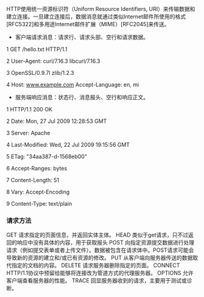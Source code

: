 
HTTP使用统一资源标识符（Uniform Resource Identifiers, URI）来传输数据和建立连接。一旦建立连接后，数据消息就通过类似Internet邮件所使用的格式[RFC5322]和多用途Internet邮件扩展（MIME）[RFC2045]来传送。

- 客户端请求消息：请求行、请求头部、空行和请求数据。

1         GET /hello.txt HTTP/1.1        

2        User-Agent: curl/7.16.3 libcurl/7.16.3    

3        OpenSSL/0.9.7l zlib/1.2.3   

4        Host: www.example.com Accept-Language: en, mi

                   
- 服务端响应消息：状态行、消息报头、空行和响应正文。

1        HTTP/1.1 200 OK  

2        Date: Mon, 27 Jul 2009 12:28:53 GMT

3        Server: Apache 

4        Last-Modified: Wed, 22 Jul 2009 19:15:56 GMT

5        ETag: "34aa387-d-1568eb00"

6        Accept-Ranges: bytes

7        Content-Length: 51

8        Vary: Accept-Encoding

9        Content-Type: text/plain

### 请求方法
GET     请求指定的页面信息，并返回实体主体。
HEAD    类似于get请求，只不过返回的响应中没有具体的内容，用于获取报头
POST    向指定资源提交数据进行处理请求（例如提交表单或者上传文件）。数据被包含在请求体中。POST请求可能会导致新的资源的建立和/或已有资源的修改。
PUT     从客户端向服务器传送的数据取代指定的文档的内容。
DELETE  请求服务器删除指定的页面。
CONNECT HTTP/1.1协议中预留给能够将连接改为管道方式的代理服务器。
OPTIONS 允许客户端查看服务器的性能。
TRACE   回显服务器收到的请求，主要用于测试或诊断。

                         

                           

                          

                           

                           

                           

                           

                           

                    